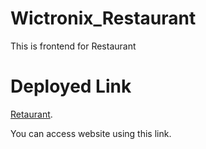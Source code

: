 # Wictronix_Restaurant
This is frontend for Restaurant

# Deployed Link
[Retaurant](https://main--brilliant-figolla-e733b5.netlify.app/).

You can access website using this link.

